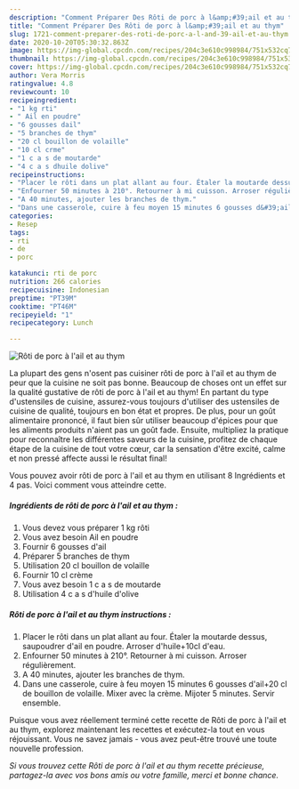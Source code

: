 ```yaml
---
description: "Comment Préparer Des Rôti de porc à l&amp;#39;ail et au thym"
title: "Comment Préparer Des Rôti de porc à l&amp;#39;ail et au thym"
slug: 1721-comment-preparer-des-roti-de-porc-a-l-and-39-ail-et-au-thym
date: 2020-10-20T05:30:32.863Z
image: https://img-global.cpcdn.com/recipes/204c3e610c998984/751x532cq70/roti-de-porc-a-lail-et-au-thym-photo-principale-de-la-recette.jpg
thumbnail: https://img-global.cpcdn.com/recipes/204c3e610c998984/751x532cq70/roti-de-porc-a-lail-et-au-thym-photo-principale-de-la-recette.jpg
cover: https://img-global.cpcdn.com/recipes/204c3e610c998984/751x532cq70/roti-de-porc-a-lail-et-au-thym-photo-principale-de-la-recette.jpg
author: Vera Morris
ratingvalue: 4.8
reviewcount: 10
recipeingredient:
- "1 kg rti"
- " Ail en poudre"
- "6 gousses dail"
- "5 branches de thym"
- "20 cl bouillon de volaille"
- "10 cl crme"
- "1 c a s de moutarde"
- "4 c a s dhuile dolive"
recipeinstructions:
- "Placer le rôti dans un plat allant au four. Étaler la moutarde dessus, saupoudrer d&#39;ail en poudre. Arroser d&#39;huile+10cl d&#39;eau."
- "Enfourner 50 minutes à 210°. Retourner à mi cuisson. Arroser régulièrement."
- "A 40 minutes, ajouter les branches de thym."
- "Dans une casserole, cuire à feu moyen 15 minutes 6 gousses d&#39;ail+20 cl de bouillon de volaille. Mixer avec la crème. Mijoter 5 minutes. Servir ensemble."
categories:
- Resep
tags:
- rti
- de
- porc

katakunci: rti de porc 
nutrition: 266 calories
recipecuisine: Indonesian
preptime: "PT39M"
cooktime: "PT46M"
recipeyield: "1"
recipecategory: Lunch

---
```



![Rôti de porc à l&#39;ail et au thym](https://img-global.cpcdn.com/recipes/204c3e610c998984/751x532cq70/roti-de-porc-a-lail-et-au-thym-photo-principale-de-la-recette.jpg)

La plupart des gens n'osent pas cuisiner rôti de porc à l&#39;ail et au thym de peur que la cuisine ne soit pas bonne. Beaucoup de choses ont un effet sur la qualité gustative de rôti de porc à l&#39;ail et au thym! En partant du type d'ustensiles de cuisine, assurez-vous toujours d'utiliser des ustensiles de cuisine de qualité, toujours en bon état et propres. De plus, pour un goût alimentaire prononcé, il faut bien sûr utiliser beaucoup d'épices pour que les aliments produits n'aient pas un goût fade. Ensuite, multipliez la pratique pour reconnaître les différentes saveurs de la cuisine, profitez de chaque étape de la cuisine de tout votre cœur, car la sensation d'être excité, calme et non pressé affecte aussi le résultat final!

<!--inarticleads1-->

Vous pouvez avoir rôti de porc à l&#39;ail et au thym en utilisant 8 Ingrédients et 4 pas. Voici comment vous atteindre cette.

##### Ingrédients de rôti de porc à l&#39;ail et au thym :

1. Vous devez vous préparer 1 kg rôti
1. Vous avez besoin  Ail en poudre
1. Fournir 6 gousses d&#39;ail
1. Préparer 5 branches de thym
1. Utilisation 20 cl bouillon de volaille
1. Fournir 10 cl crème
1. Vous avez besoin 1 c a s de moutarde
1. Utilisation 4 c a s d&#39;huile d&#39;olive




<!--inarticleads2-->

##### Rôti de porc à l&#39;ail et au thym instructions :

1. Placer le rôti dans un plat allant au four. Étaler la moutarde dessus, saupoudrer d&#39;ail en poudre. Arroser d&#39;huile+10cl d&#39;eau.
1. Enfourner 50 minutes à 210°. Retourner à mi cuisson. Arroser régulièrement.
1. A 40 minutes, ajouter les branches de thym.
1. Dans une casserole, cuire à feu moyen 15 minutes 6 gousses d&#39;ail+20 cl de bouillon de volaille. Mixer avec la crème. Mijoter 5 minutes. Servir ensemble.




<!--inarticleads1-->

<p>
Puisque vous avez réellement terminé cette recette de Rôti de porc à l&#39;ail et au thym, explorez maintenant les recettes et exécutez-la tout en vous réjouissant. Vous ne savez jamais - vous avez peut-être trouvé une toute nouvelle profession.
</p>

<p>
<i>Si vous trouvez cette Rôti de porc à l&#39;ail et au thym recette précieuse, partagez-la avec vos bons amis ou votre famille, merci et bonne chance.</i>
</p>
